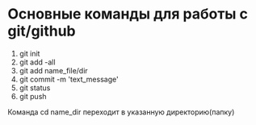 # Основные команды для работы с git/github


1. git init
2. git add -all
3. git add name_file/dir
4. git commit -m 'text_message'
5. git status
6. git push

Команда cd name_dir переходит в указанную директорию(папку)
